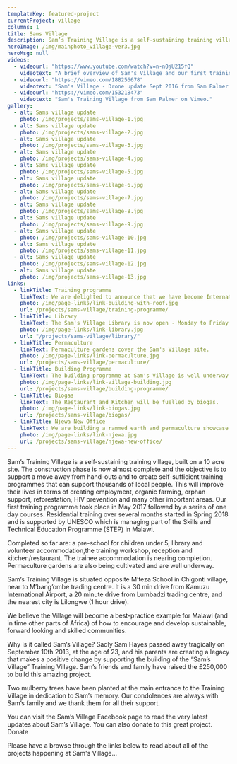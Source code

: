 ```yaml
---
templateKey: featured-project
currentProject: village
columns: 1
title: Sams Village
description: Sam’s Training Village is a self-sustaining training village, built on a 10 acre site. The construction phase is now almost complete and the objective is to support a move away from hand-outs and to create self-sufficient training programmes that can support thousands of local people.
heroImage: /img/mainphoto_village-ver3.jpg
heroMsg: null
videos:
  - videourl: "https://www.youtube.com/watch?v=n-n0jU215fQ"
    videotext: "A brief overview of Sam's Village and our first training course for Tailors"
  - videourl: "https://vimeo.com/188256678"
    videotext: "Sam's Village - Drone update Sept 2016 from Sam Palmer on Vimeo."
  - videourl: "https://vimeo.com/153218473"
    videotext: "Sam's Training Village from Sam Palmer on Vimeo."
gallery:
  - alt: Sams village update
    photo: /img/projects/sams-village-1.jpg
  - alt: Sams village update
    photo: /img/projects/sams-village-2.jpg
  - alt: Sams village update
    photo: /img/projects/sams-village-3.jpg
  - alt: Sams village update
    photo: /img/projects/sams-village-4.jpg
  - alt: Sams village update
    photo: /img/projects/sams-village-5.jpg
  - alt: Sams village update
    photo: /img/projects/sams-village-6.jpg
  - alt: Sams village update
    photo: /img/projects/sams-village-7.jpg
  - alt: Sams village update
    photo: /img/projects/sams-village-8.jpg
  - alt: Sams village update
    photo: /img/projects/sams-village-9.jpg
  - alt: Sams village update
    photo: /img/projects/sams-village-10.jpg
  - alt: Sams village update
    photo: /img/projects/sams-village-11.jpg
  - alt: Sams village update
    photo: /img/projects/sams-village-12.jpg
  - alt: Sams village update
    photo: /img/projects/sams-village-13.jpg
links:
  - linkTitle: Training programme
    linkText: We are delighted to announce that we have become International Partners with UNESCO who will be funding bursaries for the next 18 months to train 150 marginalized people in different vocational skills.
    photo: /img/page-links/link-building-with-roof.jpg
    url: /projects/sams-village/training-programme/
  - linkTitle: Library
    linkText: The Sam's Village Library is now open - Monday to Friday all day and Saturday mornings.
    photo: /img/page-links/link-library.jpg
    url: "/projects/sams-village/library/"
  - linkTitle: Permaculture
    linkText: Permaculture gardens cover the Sam's Village site.
    photo: /img/page-links/link-permaculture.jpg
    url: /projects/sams-village/permaculture/
  - linkTitle: Building Programme
    linkText: The building programme at Sam's Village is well underway. We build using sustainable rammed earth techniques.
    photo: /img/page-links/link-village-building.jpg
    url: /projects/sams-village/building-programme/
  - linkTitle: Biogas
    linkText: The Restaurant and Kitchen will be fuelled by biogas.
    photo: /img/page-links/link-biogas.jpg
    url: /projects/sams-village/biogas/
  - linkTitle: Njewa New Office
    linkText: We are building a rammed earth and permaculture showcase site in the Njewa suburb of Lilongwe. Email us if you would like to come and visit it!
    photo: /img/page-links/link-njewa.jpg
    url: /projects/sams-village/njewa-new-office/
---
```


Sam’s Training Village is a self-sustaining training village, built on a 10 acre site. The construction phase is now almost complete and the objective is to support a move away from hand-outs and to create self-sufficient training programmes that can support thousands of local people. This will improve their lives in terms of creating employment, organic farming, orphan support, reforestation, HIV prevention and many other important areas. Our first training programme took place in May 2017 followed by a series of one day courses. Residential training over several months started in Spring 2018 and is supported by UNESCO which is managing part of the Skills and Technical Education Programme (STEP) in Malawi.

Completed so far are: a pre-school for children under 5, library and volunteer accommodation,the training workshop, reception and kitchen/restaurant. The trainee accommodation is nearing completion. Permaculture gardens are also being cultivated and are well underway.

Sam’s Training Village is situated opposite M’teza School in Chigonti village, near to M’bang’ombe trading centre. It is a 30 min drive from Kamuzu International Airport, a 20 minute drive from Lumbadzi trading centre, and the nearest city is Lilongwe (1 hour drive).

We believe the Village will become a best-practice example for Malawi (and in time other parts of Africa) of how to encourage and develop sustainable, forward looking and skilled communities.

Why is it called Sam’s Village? Sadly Sam Hayes passed away tragically on September 10th 2013, at the age of 23, and his parents are creating a legacy that makes a positive change by supporting the building of the “Sam’s Village” Training Village. Sam’s friends and family have raised the £250,000 to build this amazing project.

Two mulberry trees have been planted at the main entrance to the Training Village in dedication to Sam’s memory. Our condolences are always with Sam’s family and we thank them for all their support.

You can visit the Sam’s Village Facebook page to read the very latest updates about Sam’s Village. You can also donate to this great project.
Donate

Please have a browse through the links below to read about all of the projects happening at Sam's Village...
